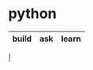 # python

| build           | ask           | learn         |
|-----------------|---------------|---------------|
|